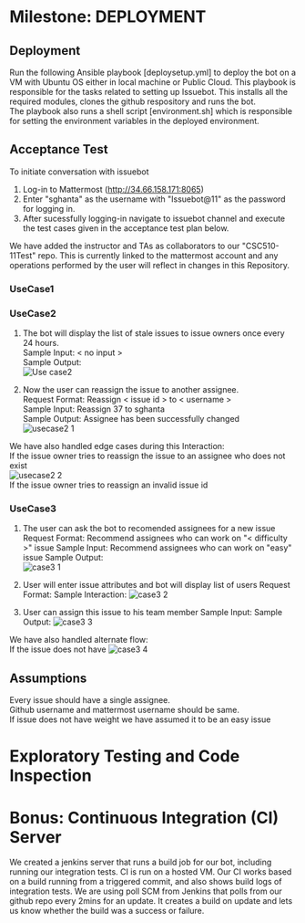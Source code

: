 # Milestone: DEPLOYMENT

## Deployment 
Run the following Ansible playbook [deploysetup.yml] to deploy the bot on a VM with Ubuntu OS either in local machine or Public Cloud. 
This playbook is responsible for the tasks related to setting up Issuebot. This installs all the required modules, clones the github respository and runs the bot.  
The playbook also runs a shell script [environment.sh] which is responsible for setting the environment variables in the deployed environment.  

## Acceptance Test 
 To initiate conversation with issuebot
1. Log-in to Mattermost (http://34.66.158.171:8065)
2. Enter "sghanta" as the username with "Issuebot@11" as the password for logging in.
3. After sucessfully logging-in navigate to issuebot channel and execute the test cases given in the acceptance test plan below.

We have added the instructor and TAs as collaborators to our "CSC510-11Test" repo. This is currently linked to the mattermost account and any operations performed by the user will reflect in changes in this Repository.   

### UseCase1           



### UseCase2 
 1) The bot will display the list of stale issues to issue owners once every 24 hours.  
  Sample Input: < no input >  
  Sample Output:   
  ![Use case2](https://media.github.ncsu.edu/user/11865/files/91297a00-1128-11ea-896e-fe0cb5583c71)    

 2) Now the user can reassign the issue to another assignee.  
  Request Format: Reassign < issue id > to < username >  
  Sample Input: Reassign 37 to sghanta  
  Sample Output: Assignee has been successfully changed  
  ![usecase2 1](https://media.github.ncsu.edu/user/11865/files/8c64c600-1128-11ea-95f2-3c6375643579)

  We have also handled edge cases during this Interaction:  
  If the issue owner tries to reassign the issue to an assignee who does not exist  
   ![usecase2 2](https://media.github.ncsu.edu/user/11865/files/91297a00-1128-11ea-904c-9973cff624b6)  
  If the issue owner tries to reassign an invalid issue id  
  

### UseCase3
1) The user can ask the bot to recomended assignees for a new issue
  Request Format: Recommend assignees who can work on "< difficulty >" issue
  Sample Input: Recommend assignees who can work on "easy" issue
  Sample Output:   
  ![case3 1](https://media.github.ncsu.edu/user/11865/files/f61dd500-12cc-11ea-8540-b52ee09f3f50)

2) User will enter issue attributes and bot will display list of users
  Request Format: 
  Sample Interaction:
 ![case3 2](https://media.github.ncsu.edu/user/11865/files/f74f0200-12cc-11ea-9776-eb9ddb4a2e9b) 

3) User can assign this issue to his team member
  Sample Input:
  Sample Output:
  ![case3 3](https://media.github.ncsu.edu/user/11865/files/5cefbe00-12ce-11ea-9bad-6fed3441b8cc)

We have also handled alternate flow:  
If the issue does not have 
![case3 4](https://media.github.ncsu.edu/user/11865/files/48f88c00-12cf-11ea-92d2-ccb3d5841617)  
 
## Assumptions  
Every issue should have a single assignee.  
Github username and mattermost username should be same.  
If issue does not have weight we have assumed it to be an easy issue

# Exploratory Testing and Code Inspection


# Bonus: Continuous Integration (CI) Server

We created a jenkins server that runs a build job for our bot, including running our integration tests. CI is run on a hosted VM. Our CI works based on a build running from a triggered commit, and also shows build logs of integration tests. We are using poll SCM from Jenkins that polls from our github repo every 2mins for an update. It creates a build on update and lets us know whether the build was a success or failure.

